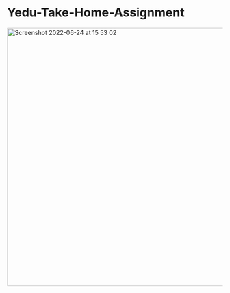 # Yedu-Take-Home-Assignment
<img width="602" alt="Screenshot 2022-06-24 at 15 53 02" src="https://user-images.githubusercontent.com/53785854/176209885-5f8610a5-465f-45a4-8f8f-df82a86108c3.png">
